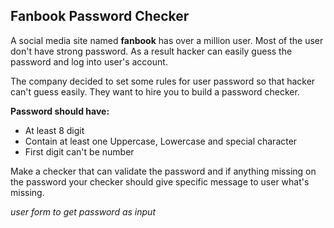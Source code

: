## Fanbook Password Checker

A social media site named **fanbook** has over a million user. Most of the user don't have strong password. As a result hacker can easily guess the password and log into user's account.

The company decided to set some rules for user password so that hacker can't guess easily. They want to hire you to build a password checker.

**Password should have:**
- At least 8 digit
- Contain at least one Uppercase, Lowercase and special character
- First digit can't be number

Make a checker that can validate the password and if anything missing on the password your checker should give specific message to user what's missing.

_user form to get password as input_